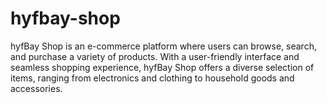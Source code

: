 # hyfbay-shop
 hyfBay Shop is an e-commerce platform where users can browse, search, and purchase a variety of products. With a user-friendly interface and seamless shopping experience, hyfBay Shop offers a diverse selection of items, ranging from electronics and clothing to household goods and accessories.
